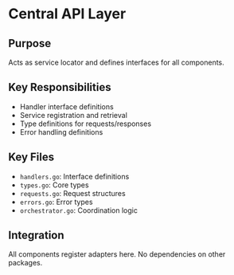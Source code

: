 # Central API Layer

## Purpose
Acts as service locator and defines interfaces for all components.

## Key Responsibilities
- Handler interface definitions
- Service registration and retrieval
- Type definitions for requests/responses
- Error handling definitions

## Key Files
- `handlers.go`: Interface definitions
- `types.go`: Core types
- `requests.go`: Request structures
- `errors.go`: Error types
- `orchestrator.go`: Coordination logic

## Integration
All components register adapters here. No dependencies on other packages. 
